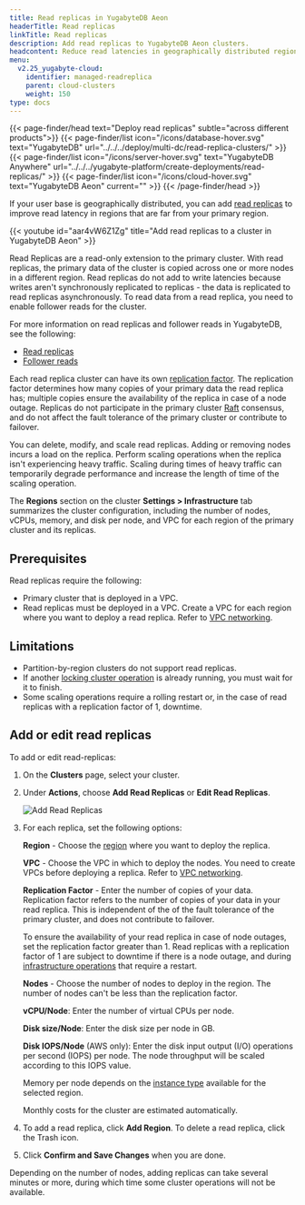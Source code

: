 ```yaml
---
title: Read replicas in YugabyteDB Aeon
headerTitle: Read replicas
linkTitle: Read replicas
description: Add read replicas to YugabyteDB Aeon clusters.
headcontent: Reduce read latencies in geographically distributed regions
menu:
  v2.25_yugabyte-cloud:
    identifier: managed-readreplica
    parent: cloud-clusters
    weight: 150
type: docs
---
```


{{< page-finder/head text="Deploy read replicas" subtle="across different products">}}
  {{< page-finder/list icon="/icons/database-hover.svg" text="YugabyteDB" url="../../../deploy/multi-dc/read-replica-clusters/" >}}
  {{< page-finder/list icon="/icons/server-hover.svg" text="YugabyteDB Anywhere" url="../../../yugabyte-platform/create-deployments/read-replicas/" >}}
  {{< page-finder/list icon="/icons/cloud-hover.svg" text="YugabyteDB Aeon" current="" >}}
{{< /page-finder/head >}}

If your user base is geographically distributed, you can add [read replicas](../../cloud-basics/create-clusters-topology/#read-replicas) to improve read latency in regions that are far from your primary region.

{{< youtube id="aar4vW6Z1Zg" title="Add read replicas to a cluster in YugabyteDB Aeon" >}}

Read Replicas are a read-only extension to the primary cluster. With read replicas, the primary data of the cluster is copied across one or more nodes in a different region. Read replicas do not add to write latencies because writes aren't synchronously replicated to replicas - the data is replicated to read replicas asynchronously. To read data from a read replica, you need to enable follower reads for the cluster.

For more information on read replicas and follower reads in YugabyteDB, see the following:

- [Read replicas](../../../architecture/docdb-replication/read-replicas/)
- [Follower reads](../../../explore/going-beyond-sql/follower-reads-ysql/)

Each read replica cluster can have its own [replication factor](../../../architecture/docdb-replication/replication/#replication-factor). The replication factor determines how many copies of your primary data the read replica has; multiple copies ensure the availability of the replica in case of a node outage. Replicas do not participate in the primary cluster [Raft](../../../architecture/docdb-replication/replication/#raft-replication) consensus, and do not affect the fault tolerance of the primary cluster or contribute to failover.

You can delete, modify, and scale read replicas. Adding or removing nodes incurs a load on the replica. Perform scaling operations when the replica isn't experiencing heavy traffic. Scaling during times of heavy traffic can temporarily degrade performance and increase the length of time of the scaling operation.

The **Regions** section on the cluster **Settings > Infrastructure** tab summarizes the cluster configuration, including the number of nodes, vCPUs, memory, and disk per node, and VPC for each region of the primary cluster and its replicas.

## Prerequisites

Read replicas require the following:

- Primary cluster that is deployed in a VPC.
- Read replicas must be deployed in a VPC. Create a VPC for each region where you want to deploy a read replica. Refer to [VPC networking](../../cloud-basics/cloud-vpcs/).

## Limitations

- Partition-by-region clusters do not support read replicas.
- If another [locking cluster operation](../#locking-operations) is already running, you must wait for it to finish.
- Some scaling operations require a rolling restart or, in the case of read replicas with a replication factor of 1, downtime.

## Add or edit read replicas

To add or edit read-replicas:

1. On the **Clusters** page, select your cluster.

1. Under **Actions**, choose **Add Read Replicas** or **Edit Read Replicas**.

    ![Add Read Replicas](/images/yb-cloud/managed-add-read-replicas.png)

1. For each replica, set the following options:

    **Region** - Choose the [region](../../cloud-basics/create-clusters-overview/#cloud-provider-regions) where you want to deploy the replica.

    **VPC** - Choose the VPC in which to deploy the nodes. You need to create VPCs before deploying a replica. Refer to [VPC networking](../../cloud-basics/cloud-vpcs/).

    **Replication Factor** - Enter the number of copies of your data. Replication factor refers to the number of copies of your data in your read replica. This is independent of the of the fault tolerance of the primary cluster, and does not contribute to failover.

    To ensure the availability of your read replica in case of node outages, set the replication factor greater than 1. Read replicas with a replication factor of 1 are subject to downtime if there is a node outage, and during [infrastructure operations](../#locking-operations) that require a restart.

    **Nodes** - Choose the number of nodes to deploy in the region. The number of nodes can't be less than the replication factor.

    **vCPU/Node**: Enter the number of virtual CPUs per node.

    **Disk size/Node**: Enter the disk size per node in GB.

    **Disk IOPS/Node** (AWS only): Enter the disk input output (I/O) operations per second (IOPS) per node. The node throughput will be scaled according to this IOPS value.

    Memory per node depends on the [instance type](../../cloud-basics/create-clusters-overview/#instance-types) available for the selected region.

    Monthly costs for the cluster are estimated automatically.

1. To add a read replica, click **Add Region**. To delete a read replica, click the Trash icon.

1. Click **Confirm and Save Changes** when you are done.

Depending on the number of nodes, adding replicas can take several minutes or more, during which time some cluster operations will not be available.
